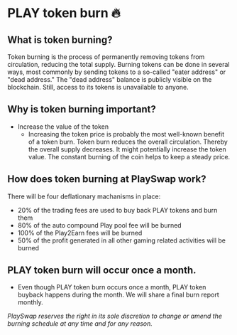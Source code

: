 # PLAY token burn 🔥

## What is token burning?
Token burning is the process of permanently removing tokens from circulation, reducing the total supply. Burning tokens can be done in several ways, most commonly by sending tokens to a so-called "eater address" or "dead address." The "dead address" balance is publicly visible on the blockchain. Still, access to its tokens is unavailable to anyone.


## Why is token burning important?
- Increase the value of the token
  - Increasing the token price is probably the most well-known benefit of a token burn. Token burn reduces the overall circulation. Thereby the overall supply decreases. It might potentially increase the token value. The constant burning of the coin helps to keep a steady price.


## How does token burning at PlaySwap work?
There will be four deflationary machanisms in place:
* 20% of the trading fees are used to buy back PLAY tokens and burn them 
* 80% of the auto compound Play pool fee will be burned
* 100% of the Play2Earn fees will be burned
* 50% of the profit generated in all other gaming related activities will be burned

## PLAY token burn will occur once a month.
- Even though PLAY token burn occurs once a month, PLAY token buyback happens during the month. We will share a final burn report monthly.

*PlaySwap reserves the right in its sole discretion to change or amend the burning schedule at any time and for any reason.*